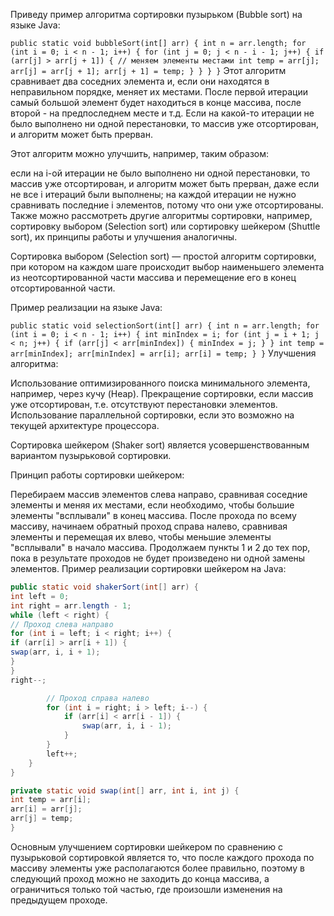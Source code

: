 Приведу пример алгоритма сортировки пузырьком (Bubble sort) на языке Java:

`public static void bubbleSort(int[] arr) {
int n = arr.length;
for (int i = 0; i < n - 1; i++) {
for (int j = 0; j < n - i - 1; j++) {
if (arr[j] > arr[j + 1]) {
// меняем элементы местами
int temp = arr[j];
arr[j] = arr[j + 1];
arr[j + 1] = temp;
}
}
}
}`
Этот алгоритм сравнивает два соседних элемента и, если они находятся в неправильном порядке, меняет их местами. После первой итерации самый большой элемент будет находиться в конце массива, после второй - на предпоследнем месте и т.д. Если на какой-то итерации не было выполнено ни одной перестановки, то массив уже отсортирован, и алгоритм может быть прерван.

Этот алгоритм можно улучшить, например, таким образом:

если на i-ой итерации не было выполнено ни одной перестановки, то массив уже отсортирован, и алгоритм может быть прерван, даже если не все i итераций были выполнены;
на каждой итерации не нужно сравнивать последние i элементов, потому что они уже отсортированы.
Также можно рассмотреть другие алгоритмы сортировки, например, сортировку выбором (Selection sort) или сортировку шейкером (Shuttle sort), их принципы работы и улучшения аналогичны.

Сортировка выбором (Selection sort) — простой алгоритм сортировки, при котором на каждом шаге происходит выбор наименьшего элемента из неотсортированной части массива и перемещение его в конец отсортированной части.

Пример реализации на языке Java:

`public static void selectionSort(int[] arr) {
int n = arr.length;
for (int i = 0; i < n - 1; i++) {
int minIndex = i;
for (int j = i + 1; j < n; j++) {
if (arr[j] < arr[minIndex]) {
minIndex = j;
}
}
int temp = arr[minIndex];
arr[minIndex] = arr[i];
arr[i] = temp;
}
}`
Улучшения алгоритма:

Использование оптимизированного поиска минимального элемента, например, через кучу (Heap).
Прекращение сортировки, если массив уже отсортирован, т.е. отсутствуют перестановки элементов.
Использование параллельной сортировки, если это возможно на текущей архитектуре процессора.


Сортировка шейкером (Shaker sort) является усовершенствованным вариантом пузырьковой сортировки.

Принцип работы сортировки шейкером:

Перебираем массив элементов слева направо, сравнивая соседние элементы и меняя их местами, если необходимо, чтобы большие элементы "всплывали" в конец массива.
После прохода по всему массиву, начинаем обратный проход справа налево, сравнивая элементы и перемещая их влево, чтобы меньшие элементы "всплывали" в начало массива.
Продолжаем пункты 1 и 2 до тех пор, пока в результате проходов не будет произведено ни одной замены элементов.
Пример реализации сортировки шейкером на Java:

```java
public static void shakerSort(int[] arr) {
int left = 0;
int right = arr.length - 1;
while (left < right) {
// Проход слева направо
for (int i = left; i < right; i++) {
if (arr[i] > arr[i + 1]) {
swap(arr, i, i + 1);
}
}
right--;

        // Проход справа налево
        for (int i = right; i > left; i--) {
            if (arr[i] < arr[i - 1]) {
                swap(arr, i, i - 1);
            }
        }
        left++;
    }
}

private static void swap(int[] arr, int i, int j) {
int temp = arr[i];
arr[i] = arr[j];
arr[j] = temp;
}
```
Основным улучшением сортировки шейкером по сравнению с пузырьковой сортировкой является то, что после каждого прохода по массиву элементы уже располагаются более правильно, поэтому в следующий проход можно не заходить до конца массива, а ограничиться только той частью, где произошли изменения на предыдущем проходе.